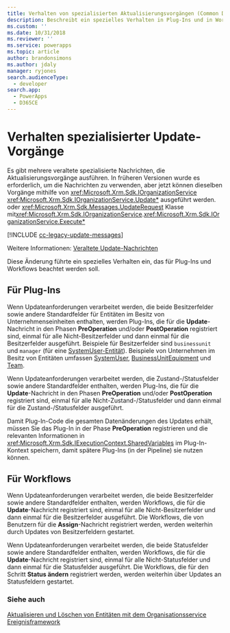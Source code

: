 ```yaml
---
title: Verhalten von spezialisierten Aktualisierungsvorgängen (Common Data Service) | Microsoft Docs
description: Beschreibt ein spezielles Verhalten in Plug-Ins und in Workflows für Update-Ereignisse aufgrund veralteter Nachrichten.
ms.custom: ''
ms.date: 10/31/2018
ms.reviewer: ''
ms.service: powerapps
ms.topic: article
author: brandonsimons
ms.author: jdaly
manager: ryjones
search.audienceType:
  - developer
search.app:
  - PowerApps
  - D365CE
---
```

# <a name="behavior-of-specialized-update-operations"></a>Verhalten spezialisierter Update-Vorgänge

Es gibt mehrere veraltete spezialisierte Nachrichten, die Aktualisierungsvorgänge ausführen. In früheren Versionen wurde es erforderlich, um die Nachrichten zu verwenden, aber jetzt können dieselben Vorgänge mithilfe von <xref:Microsoft.Xrm.Sdk.IOrganizationService> <xref:Microsoft.Xrm.Sdk.IOrganizationService.Update*> ausgeführt werden. oder <xref:Microsoft.Xrm.Sdk.Messages.UpdateRequest> Klasse  mit<xref:Microsoft.Xrm.Sdk.IOrganizationService>.<xref:Microsoft.Xrm.Sdk.IOrganizationService.Execute*>

[!INCLUDE [cc-legacy-update-messages](includes/cc-legacy-update-messages.md)]

Weitere Informationen: [Veraltete Update-Nachrichten](org-service/entity-operations-update-delete.md#legacy-update-messages) 

Diese Änderung führte ein spezielles Verhalten ein, das für Plug-Ins und Workflows beachtet werden soll. 

## <a name="for-plug-ins"></a>Für Plug-Ins

Wenn Updateanforderungen verarbeitet werden, die beide Besitzerfelder sowie andere Standardfelder für Entitäten im Besitz von Unternehmenseinheiten enthalten, werden Plug-Ins, die für die **Update**-Nachricht in den Phasen **PreOperation** und/oder **PostOperation** registriert sind, einmal für alle Nicht-Besitzerfelder und dann einmal für die Besitzerfelder ausgeführt. Beispiele für Besitzerfelder sind `businessunit` und `manager` (für eine [SystemUser-Entität](reference/entities/systemuser.md)). Beispiele von Unternehmen im Besitz von Entitäten umfassen [SystemUser](reference/entities/systemuser.md), [BusinessUnit](reference/entities/businessunit.md)[Equipment](/dynamics365/customer-engagement/developer/entities/equipment) und [Team](reference/entities/team.md).

Wenn Updateanforderungen verarbeitet werden, die Zustand-/Statusfelder sowie andere Standardfelder enthalten, werden Plug-Ins, die für die **Update**-Nachricht in den Phasen **PreOperation** und/oder **PostOperation** registriert sind, einmal für alle Nicht-Zustand-/Statusfelder und dann einmal für die Zustand-/Statusfelder ausgeführt.

Damit Plug-In-Code die gesamten Datenänderungen des Updates erhält, müssen Sie das Plug-In in der Phase **PreOperation** registrieren und die relevanten Informationen in <xref:Microsoft.Xrm.Sdk.IExecutionContext.SharedVariables> im Plug-In-Kontext speichern, damit spätere Plug-Ins (in der Pipeline) sie nutzen können.

## <a name="for-workflows"></a>Für Workflows

Wenn Updateanforderungen verarbeitet werden, die beide Besitzerfelder sowie andere Standardfelder enthalten, werden Workflows, die für die **Update**-Nachricht registriert sind, einmal für alle Nicht-Besitzerfelder und dann einmal für die Besitzerfelder ausgeführt. Die Workflows, die von Benutzern für die **Assign**-Nachricht registriert werden, werden weiterhin durch Updates von Besitzerfeldern gestartet.

Wenn Updateanforderungen verarbeitet werden, die beide Statusfelder sowie andere Standardfelder enthalten, werden Workflows, die für die **Update**-Nachricht registriert sind, einmal für alle Nicht-Statusfelder und dann einmal für die Statusfelder ausgeführt. Die Workflows, die für den Schritt **Status ändern** registriert werden, werden weiterhin über Updates an Statusfeldern gestartet.

### <a name="see-also"></a>Siehe auch

[Aktualisieren und Löschen von Entitäten mit dem Organisationsservice](org-service/entity-operations-update-delete.md)<br />
[Ereignisframework](event-framework.md)